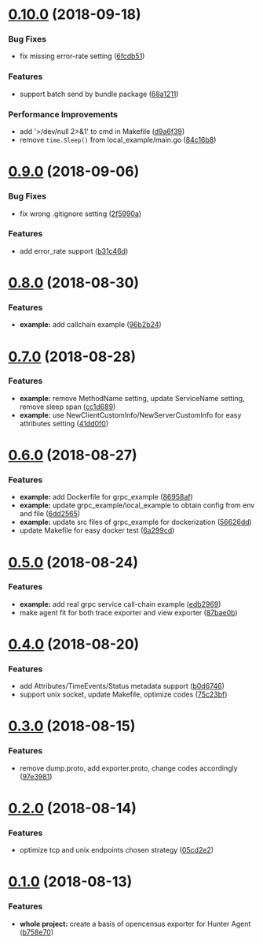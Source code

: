 <a name="0.10.0"></a>
# [0.10.0](https://github.com/moooofly/opencensus-go-exporter-agent/compare/v0.9.0...v0.10.0) (2018-09-18)


### Bug Fixes

* fix missing error-rate setting ([6fcdb51](https://github.com/moooofly/opencensus-go-exporter-agent/commit/6fcdb51))


### Features

* support batch send by bundle package ([68a1211](https://github.com/moooofly/opencensus-go-exporter-agent/commit/68a1211))


### Performance Improvements

* add '>/dev/null 2>&1' to cmd in Makefile ([d9a6f39](https://github.com/moooofly/opencensus-go-exporter-agent/commit/d9a6f39))
* remove `time.Sleep()` from local_example/main.go ([84c16b8](https://github.com/moooofly/opencensus-go-exporter-agent/commit/84c16b8))



<a name="0.9.0"></a>
# [0.9.0](https://github.com/moooofly/opencensus-go-exporter-agent/compare/v0.8.0...v0.9.0) (2018-09-06)


### Bug Fixes

* fix wrong .gitignore setting ([2f5990a](https://github.com/moooofly/opencensus-go-exporter-agent/commit/2f5990a))


### Features

* add error_rate support ([b31c46d](https://github.com/moooofly/opencensus-go-exporter-agent/commit/b31c46d))



<a name="0.8.0"></a>
# [0.8.0](https://github.com/moooofly/opencensus-go-exporter-agent/compare/v0.7.0...v0.8.0) (2018-08-30)


### Features

* **example:** add callchain example ([96b2b24](https://github.com/moooofly/opencensus-go-exporter-agent/commit/96b2b24))



<a name="0.7.0"></a>
# [0.7.0](https://github.com/moooofly/opencensus-go-exporter-agent/compare/v0.6.0...v0.7.0) (2018-08-28)


### Features

* **example:** remove MethodName setting, update ServiceName setting, remove sleep span ([cc1d689](https://github.com/moooofly/opencensus-go-exporter-agent/commit/cc1d689))
* **example:** use NewClientCustomInfo/NewServerCustomInfo for easy attributes setting ([41dd0f0](https://github.com/moooofly/opencensus-go-exporter-agent/commit/41dd0f0))



<a name="0.6.0"></a>
# [0.6.0](https://github.com/moooofly/opencensus-go-exporter-agent/compare/v0.5.0...v0.6.0) (2018-08-27)


### Features

* **example:** add Dockerfile for grpc_example ([86958af](https://github.com/moooofly/opencensus-go-exporter-agent/commit/86958af))
* **example:** update grpc_example/local_example to obtain config from env and file ([6dd2565](https://github.com/moooofly/opencensus-go-exporter-agent/commit/6dd2565))
* **example:** update src files of grpc_example for dockerization ([56626dd](https://github.com/moooofly/opencensus-go-exporter-agent/commit/56626dd))
* update Makefile for easy docker test ([6a299cd](https://github.com/moooofly/opencensus-go-exporter-agent/commit/6a299cd))



<a name="0.5.0"></a>
# [0.5.0](https://github.com/moooofly/opencensus-go-exporter-agent/compare/v0.4.0...v0.5.0) (2018-08-24)


### Features

* **example:** add real grpc service call-chain example ([edb2969](https://github.com/moooofly/opencensus-go-exporter-agent/commit/edb2969))
* make agent fit for both trace exporter and view exporter ([87bae0b](https://github.com/moooofly/opencensus-go-exporter-agent/commit/87bae0b))



<a name="0.4.0"></a>
# [0.4.0](https://github.com/moooofly/opencensus-go-exporter-agent/compare/v0.3.0...v0.4.0) (2018-08-20)


### Features

* add Attributes/TimeEvents/Status metadata support ([b0d6746](https://github.com/moooofly/opencensus-go-exporter-agent/commit/b0d6746))
* support unix socket, update Makefile, optimize codes ([75c23bf](https://github.com/moooofly/opencensus-go-exporter-agent/commit/75c23bf))



<a name="0.3.0"></a>
# [0.3.0](https://github.com/moooofly/opencensus-go-exporter-agent/compare/v0.2.0...v0.3.0) (2018-08-15)


### Features

* remove dump.proto, add exporter.proto, change codes accordingly ([97e3981](https://github.com/moooofly/opencensus-go-exporter-agent/commit/97e3981))



<a name="0.2.0"></a>
# [0.2.0](https://github.com/moooofly/opencensus-go-exporter-agent/compare/v0.1.0...v0.2.0) (2018-08-14)


### Features

* optimize tcp and unix endpoints chosen strategy ([05cd2e2](https://github.com/moooofly/opencensus-go-exporter-agent/commit/05cd2e2))


<a name="0.1.0"></a>
# [0.1.0](https://github.com/moooofly/opencensus-go-exporter-agent/compare/3f50a2b...v0.1.0) (2018-08-13)


### Features

* **whole project:** create a basis of opencensus exporter for Hunter Agent ([b758e70](https://github.com/moooofly/opencensus-go-exporter-agent/commit/b758e70))


